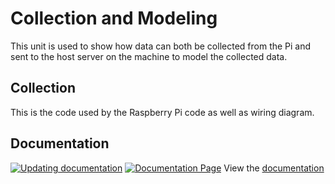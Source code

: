 # Collection and Modeling

This unit is used to show how data can both be collected from the Pi and sent to the host server on the machine to model the collected data.

## Collection

This is the code used by the Raspberry Pi code as well as wiring diagram.

## Documentation

[![Updating documentation](https://github.com/chirambaht/Action-Tracer/actions/workflows/makefile.yml/badge.svg?branch=collection&event=push)](https://github.com/chirambaht/Action-Tracer/actions/workflows/makefile.yml)
[![Documentation Page](https://github.com/chirambaht/Action-Tracer/actions/workflows/pages/pages-build-deployment/badge.svg?branch=collection)](https://github.com/chirambaht/Action-Tracer/actions/workflows/pages/pages-build-deployment)
View the [documentation](https://chirambaht.github.io/Action-Tracer/)
